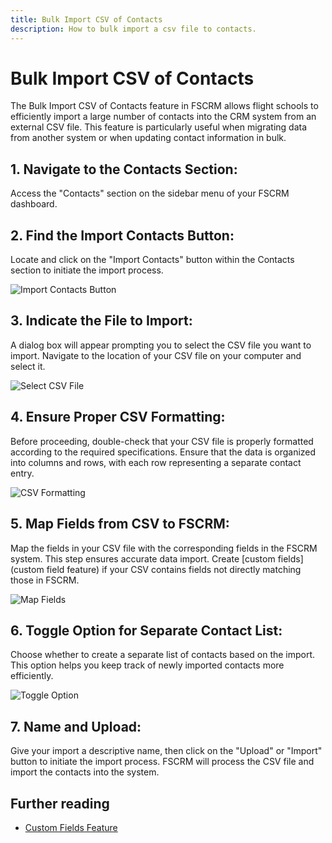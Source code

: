 ```yaml
---
title: Bulk Import CSV of Contacts
description: How to bulk import a csv file to contacts.
---
```


# Bulk Import CSV of Contacts

The Bulk Import CSV of Contacts feature in FSCRM allows flight schools to efficiently import a large number of contacts into the CRM system from an external CSV file. This feature is particularly useful when migrating data from another system or when updating contact information in bulk.

## 1. Navigate to the Contacts Section:
Access the "Contacts" section on the sidebar menu of your FSCRM dashboard.

## 2. Find the Import Contacts Button:
Locate and click on the "Import Contacts" button within the Contacts section to initiate the import process.

![Import Contacts Button](/public/bulk-csv-guide/navigate-to-import-contacts.png)

## 3. Indicate the File to Import:
A dialog box will appear prompting you to select the CSV file you want to import. Navigate to the location of your CSV file on your computer and select it.

![Select CSV File](/public/bulk-csv-guide/choose-csv-file.png)

## 4. Ensure Proper CSV Formatting:
Before proceeding, double-check that your CSV file is properly formatted according to the required specifications. Ensure that the data is organized into columns and rows, with each row representing a separate contact entry.

![CSV Formatting](/public/bulk-csv-guide/sample-csv.png)

## 5. Map Fields from CSV to FSCRM:
Map the fields in your CSV file with the corresponding fields in the FSCRM system. This step ensures accurate data import. Create [custom fields] (custom field feature) if your CSV contains fields not directly matching those in FSCRM.

![Map Fields](/public/bulk-csv-guide/map-fields-csv.png)

## 6. Toggle Option for Separate Contact List:
Choose whether to create a separate list of contacts based on the import. This option helps you keep track of newly imported contacts more efficiently.

![Toggle Option](/public/bulk-csv-guide/name-csv-import.png)

## 7. Name and Upload:
Give your import a descriptive name, then click on the "Upload" or "Import" button to initiate the import process. FSCRM will process the CSV file and import the contacts into the system.

## Further reading

- [Custom Fields Feature](/src/content/docs/features/custom-fields.md)
